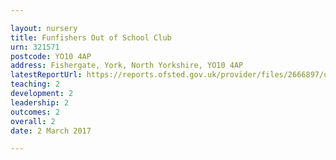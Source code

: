 ```yaml
---

layout: nursery
title: Funfishers Out of School Club
urn: 321571
postcode: YO10 4AP
address: Fishergate, York, North Yorkshire, YO10 4AP
latestReportUrl: https://reports.ofsted.gov.uk/provider/files/2666897/urn/321571.pdf
teaching: 2
development: 2
leadership: 2
outcomes: 2
overall: 2
date: 2 March 2017

---
```


